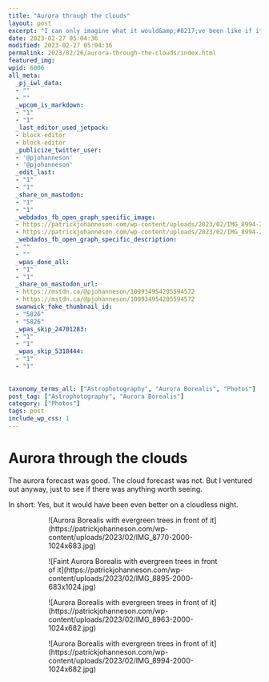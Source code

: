 ```yaml
---
title: "Aurora through the clouds"
layout: post
excerpt: "I can only imagine what it would&amp;#8217;ve been like if it was clear."
date: 2023-02-27 05:04:36
modified: 2023-02-27 05:04:36
permalink: 2023/02/26/aurora-through-the-clouds/index.html
featured_img: 
wpid: 6006
all_meta: 
  _pj_iwl_data:
  - ""
  - ""
  _wpcom_is_markdown:
  - "1"
  - "1"
  _last_editor_used_jetpack:
  - block-editor
  - block-editor
  _publicize_twitter_user:
  - '@pjohanneson'
  - '@pjohanneson'
  _edit_last:
  - "1"
  - "1"
  _share_on_mastodon:
  - "1"
  - "1"
  _webdados_fb_open_graph_specific_image:
  - https://patrickjohanneson.com/wp-content/uploads/2023/02/IMG_8994-2000.jpg
  - https://patrickjohanneson.com/wp-content/uploads/2023/02/IMG_8994-2000.jpg
  _webdados_fb_open_graph_specific_description:
  - ""
  - ""
  _wpas_done_all:
  - "1"
  - "1"
  _share_on_mastodon_url:
  - https://mstdn.ca/@pjohanneson/109934954205594572
  - https://mstdn.ca/@pjohanneson/109934954205594572
  swanwick_fake_thumbnail_id:
  - "5826"
  - "5826"
  _wpas_skip_24701283:
  - "1"
  - "1"
  _wpas_skip_5318444:
  - "1"
  - "1"
  
  
taxonomy_terms_all: ["Astrophotography", "Aurora Borealis", "Photos"]
post_tag: ["Astrophotography", "Aurora Borealis"]
category: ["Photos"]
tags: post
include_wp_css: 1
---
```


# Aurora through the clouds

The aurora forecast was good. The cloud forecast was not. But I ventured out anyway, just to see if there was anything worth seeing.

In short: Yes, but it would have been even better on a cloudless night.

<figure class="is-layout-flex wp-block-gallery-210 wp-block-gallery has-nested-images columns-default is-cropped"><figure class="wp-block-image size-large">![Aurora Borealis with evergreen trees in front of it](https://patrickjohanneson.com/wp-content/uploads/2023/02/IMG_8770-2000-1024x683.jpg)</figure><figure class="wp-block-image size-large">![Faint Aurora Borealis with evergreen trees in front of it](https://patrickjohanneson.com/wp-content/uploads/2023/02/IMG_8895-2000-683x1024.jpg)</figure><figure class="wp-block-image size-large">![Aurora Borealis with evergreen trees in front of it](https://patrickjohanneson.com/wp-content/uploads/2023/02/IMG_8963-2000-1024x682.jpg)</figure><figure class="wp-block-image size-large">![Aurora Borealis with evergreen trees in front of it](https://patrickjohanneson.com/wp-content/uploads/2023/02/IMG_8994-2000-1024x682.jpg)</figure></figure>